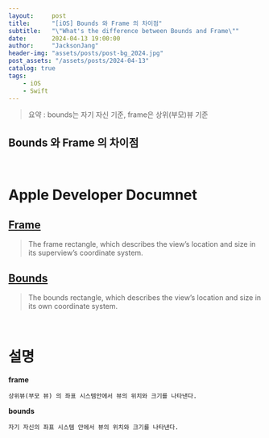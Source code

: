 ```yaml
---
layout:     post
title:      "[iOS] Bounds 와 Frame 의 차이점"
subtitle:   "\"What's the difference between Bounds and Frame\""
date:       2024-04-13 19:00:00
author:     "JacksonJang"
header-img: "assets/posts/post-bg_2024.jpg"
post_assets: "/assets/posts/2024-04-13"
catalog: true
tags:
    - iOS
    - Swift
---
```

> 요약 : bounds는 자기 자신 기준, frame은 상위(부모)뷰 기준

## Bounds 와 Frame 의 차이점
<br>

# Apple Developer Documnet
## [Frame](https://developer.apple.com/documentation/uikit/uiview/1622621-frame)
>The frame rectangle, which describes the view’s location and size in its superview’s coordinate system.

## [Bounds](https://developer.apple.com/documentation/uikit/uiview/1622580-bounds)
>The bounds rectangle, which describes the view’s location and size in its own coordinate system.

<br>

# 설명
**frame**
~~~
상위뷰(부모 뷰) 의 좌표 시스템안에서 뷰의 위치와 크기를 나타낸다.
~~~

**bounds**
~~~
자기 자신의 좌표 시스템 안에서 뷰의 위치와 크기를 나타낸다.
~~~